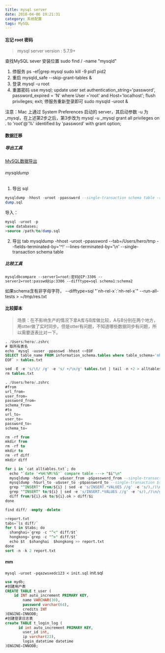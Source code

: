 ```yaml
---
title: mysql server
date: 2018-04-06 19:21:31
category: 系统配置
tags: MySQL
---
```

#### 忘记 root 密码
> mysql server version : 5.7.9+

查找MySQL sever 安装位置
sudo find / -name "mysqld"

1. 停服务
ps -ef|grep mysql
sudo kill -9 pid1 pid2			
2. 重启
mysqld_safe --skip-grant-tables &
3. 登录
mysql -u root 
4. 重置密码
use mysql;
update user set authentication_string='password', password_expired = 'N' where User ='root' and Host='localhost';
flush privileges;
exit;
停服务重新登录即可
sudo mysqld -uroot &

注意：Mac 上通过 System Preferences 启动的 server，其启动参数 -u 为 _mysql，在上述第2步之后，第3步改为
mysql -u _mysql
grant all privileges on *.* to 'root'@'%' identified by 'password' with grant option;

#### 数据迁移
##### 导出工具
[MySQL数据导出](http://www.runoob.com/mysql/mysql-database-export.html)
###### mysqldump
1. 导出 sql
```sql
mysqldump -hhost -uroot -ppassword --single-transaction schema table -r 
dump.sql
```
导入：
```sql
mysql -uroot -p
>use databases;
>source /path/to/dump.sql
```
2. 导出 tab
mysqldump -hhost -uroot -ppassword --tab=/Users/hero/tmp --fields-terminated-by='^!' --lines-terminated-by='\n' --single-transaction schema table

##### 比较工具 
```
mysqldbcompare --server1=root:密码@IP:3306 --server2=root:passwd@ip:3306 --difftype=sql schema1:schema2
```
 如果schema含有非字母字符，
 --difftype=sql "\`nh-rel-x\`:\`nh-rel-x\`" --run-all-tests > ~/tmp/res.txt

#### 比较脚本
> 场景：在不影响生产的情况下拿A库与B库做比较，A与B分别在两个地方，用otter做了实时同步。但是otter有问题，不知道哪些数据同步有问题，所以需要逐表比对一下。

```sql
. /Users/hero/.zshrc
# 取所有表名
echo `mysql -uuser -ppasswd -hhost <<EOF
SELECT table_name FROM information_schema.tables where table_schema='nh-rel-x' and table_name like 'nh%' and table_name not like '%_reference';
EOF` > tables.txt

sed -E -e 's/\t/ /g' -e 's/ +/\n/g' tables.txt | tail -n +2 > alltables.txt
rm tables.txt
```

```sql
. /Users/hero/.zshrc
#from
url_from=
user_from=
password_from=
schema_from=
#to
url_to=
user_to=
password_to=
schema_to=

rm -rf from
mkdir from
rm -rf to
mkdir to
rm -rf diff
mkdir diff

for i in `cat alltables.txt`; do
  echo "`date '+%H:%M:%S'` compare table ---> "$i"\n"
  mysqldump -h$url_from -u$user_from -p$password_from --single-transaction $schema_from $i -r from/${i}
  mysqldump -h$url_to -u$user_to -p$password_to --single-transaction $schema_to $i -r to/${i}
  grep "^INSERT" from/${i} | sed -e 's/INSERT.*VALUES //g' -e 's/),/)\n/g' -e 's/);/)\n/g' > from/${i}.ok
  grep "^INSERT" to/${i} | sed -e 's/INSERT.*VALUES //g' -e 's/),/)\n/g' -e 's/);/)\n/g' > to/${i}.ok
  diff from/${i}.ok to/${i}.ok > diff/$i
done

find diff/ -empty -delete

>report.txt
tabs=`ls diff/`
for t in $tabs; do
  shanghai=`grep -c "^<" diff/$t`
  hongkong=`grep -c "^>" diff/$t`
  echo $t  $shanghai  $hongkong >> report.txt
done
sort -n -k 2 report.txt
```
#### mm
`mysql -uroot -pqazwsxedc123 < init.sql`
init.sql
```sql
use mydb;
#创建用户表
CREATE TABLE t_user (
    id INT auto_increment PRIMARY KEY,
        name VARCHAR(30),
        password varchar(64),
        credits INT
)ENGINE=INNODB;
#创建登录日志表
create TABLE t_login_log (
      id int auto_increment PRIMARY KEY,
        user_id int,
        ip varchar(23),
        login_datetime datetime
)ENGINE=INNODB;
```



